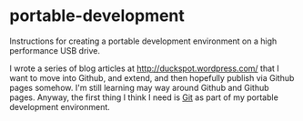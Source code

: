 portable-development
=================

Instructions for creating a portable development environment on a high performance USB drive.

I wrote a series of blog articles at http://duckspot.wordpress.com/ that I want to move into Github, and extend, and then hopefully publish via Github pages somehow.  I'm still learning may way around Github and Github pages.  Anyway, the first thing I think I need is [Git] as part of my portable development environment.

[Git]: Git.md
